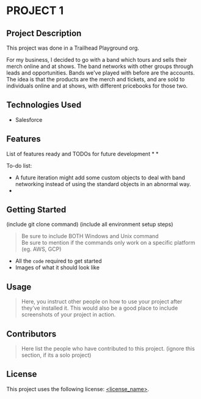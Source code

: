 # PROJECT 1

## Project Description

This project was done in a Trailhead Playground org.

For my business, I decided to go with a band which tours and sells their merch online and at shows.
The band networks with other groups through leads and opportunities. Bands we've played with before are the accounts.
The idea is that the products are the merch and tickets, and are sold to individuals online and at shows, with different pricebooks for those two.

## Technologies Used

* Salesforce

## Features

List of features ready and TODOs for future development
* 
*


To-do list:
* A future iteration might add some custom objects to deal with band networking instead of using the standard objects in an abnormal way.
* 

## Getting Started
   
(include git clone command)
(include all environment setup steps)

> Be sure to include BOTH Windows and Unix command  
> Be sure to mention if the commands only work on a specific platform (eg. AWS, GCP)

- All the `code` required to get started
- Images of what it should look like

## Usage

> Here, you instruct other people on how to use your project after they’ve installed it. This would also be a good place to include screenshots of your project in action.

## Contributors

> Here list the people who have contributed to this project. (ignore this section, if its a solo project)

## License

This project uses the following license: [<license_name>](<link>).
